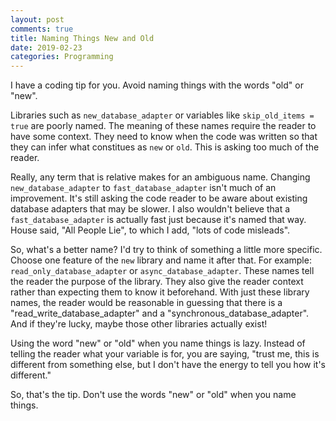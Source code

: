 ```yaml
---
layout: post
comments: true
title: Naming Things New and Old
date: 2019-02-23
categories: Programming
---
```


I have a coding tip for you. Avoid naming things with the words "old" or "new". 

Libraries such as `new_database_adapter` or variables like `skip_old_items = true` are poorly named. The meaning of these names require the reader to have some context. They need to know when the code was written so that they can infer what constitues as `new` or `old`. This is asking too much of the reader.

Really, any term that is relative makes for an ambiguous name. Changing `new_database_adapter` to `fast_database_adapter` isn't much of an improvement. It's still asking the code reader to be aware about existing database adapters that may be slower. I also wouldn't believe that a `fast_database_adapter` is actually fast just because it's named that way. House said, "All People Lie", to which I add, "lots of code misleads". 

So, what's a better name? I'd try to think of something a little more specific. Choose one feature of the `new` library and name it after that. For example: `read_only_database_adapter` or `async_database_adapter`. These names tell the reader the purpose of the library. They also give the reader context rather than expecting them to know it beforehand. With just these library names, the reader would be reasonable in guessing that there is a "read_write_database_adapter" and a "synchronous_database_adapter". And if they're lucky, maybe those other libraries actually exist!

Using the word "new" or "old" when you name things is lazy. Instead of telling the reader what your variable is for, you are saying, "trust me, this is different from something else, but I don't have the energy to tell you how it's different." 

So, that's the tip. Don't use the words "new" or "old" when you name things. 
